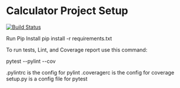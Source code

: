 # Calculator Project Setup
[![Build Status](https://app.travis-ci.com/sourcecode-vj/calc2.svg?branch=cal-improved)](https://app.travis-ci.com/sourcecode-vj/calc2)

Run Pip Install
pip install -r requirements.txt

To run tests, Lint, and Coverage report use this command:

pytest  --pylint --cov

.pylintrc is the config for pylint
.coveragerc is the config for coverage
setup.py is a config file for pytest
